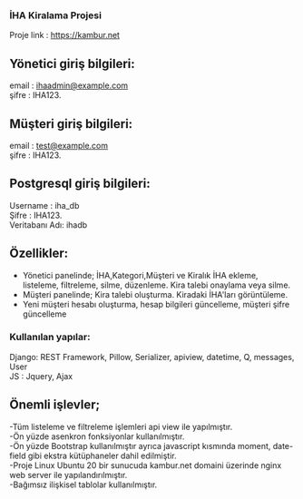 ### İHA Kiralama Projesi

Proje link : https://kambur.net

## Yönetici giriş bilgileri:
email : ihaadmin@example.com  
şifre : IHA123.

## Müşteri giriş bilgileri:
email : test@example.com  
şifre : IHA123.

## Postgresql giriş bilgileri:
Username : iha_db  
Şifre : IHA123.  
Veritabanı Adı: ihadb

## Özellikler:
- Yönetici panelinde; İHA,Kategori,Müşteri ve Kiralık İHA ekleme, listeleme, filtreleme, silme, düzenleme. Kira talebi onaylama veya silme.
- Müşteri panelinde; Kira talebi oluşturma. Kiradaki İHA'ları görüntüleme.
- Yeni müşteri hesabı oluşturma, hesap bilgileri güncelleme, müşteri şifre güncelleme

### Kullanılan yapılar:
Django: REST Framework, Pillow, Serializer, apiview, datetime, Q, messages, User  
JS : Jquery, Ajax


## Önemli işlevler;  
-Tüm listeleme ve filtreleme işlemleri api view ile yapılmıştır.    
-Ön yüzde asenkron fonksiyonlar kullanılmıştır.  
-Ön yüzde Bootstrap kullanılmıştır ayrıca javascript kısmında moment, date-field gibi ekstra kütüphaneler dahil edilmiştir.  
-Proje Linux Ubuntu 20 bir sunucuda kambur.net domaini üzerinde nginx web server ile yapılandırılmıştır.  
-Bağımsız ilişkisel tablolar kullanılmıştır.  
